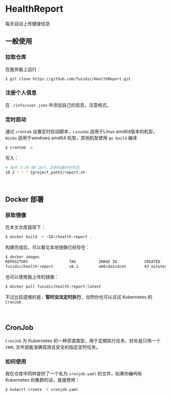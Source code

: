 # HealthReport

每天自动上传健康信息

## 一般使用

### 拉取仓库

在服务器上运行：

```bash
$ git clone https://github.com/fusidic/HealthReport.git
```

### 注册个人信息

在 `./info/user.json` 中添加自己的信息，注意格式。

### 定时启动

通过 `crontab` 设置定时启动脚本，`LinuxGo` 适用于Linux amd64版本的机型，`WinGo` 适用于windows amd64 机型，其他机型使用 `go build` 编译

```bash
$ crontab -e
```

写入：

```bash
# 每天 2:10 AM 运行，注意机器所在时区
10 2 * * * {project_path}/report.sh
```

<br/>

## Docker 部署

### 获取镜像

在本文仓库路径下：

```bash
$ docker build -t <ID>/health-report .
```

构建完成后，可以看见本地镜像已经存在：

```bash
$ docker images                         
REPOSITORY                  TAG          IMAGE ID            CREATED             SIZE
fusidic/health-report       v0.1         a66c8a2c4ce5        43 minutes ago      13.8MB
```

也可以使用我上传的镜像：

```bash
$ docker pull fusidic/health-report:latest
```

不过比较遗憾的是，**暂时没法定时执行**，当然你也可以试试 Kubernetes 的 `CronJob`

<br/>

## CronJob

`CronJob` 为 Kubernetes 的一种资源类型，用于定期执行任务，好处是只用一个 `YAML` 文件就能准确高效且安全的指定定时任务。

### 如何使用

我在仓库中同样提供了一个名为 `cronjob.yaml` 的文件，如果你~~碰巧~~有 Kubernetes 的集群的话，直接使用：

```bash
$ kubectl create -f cronjob.yaml
```


